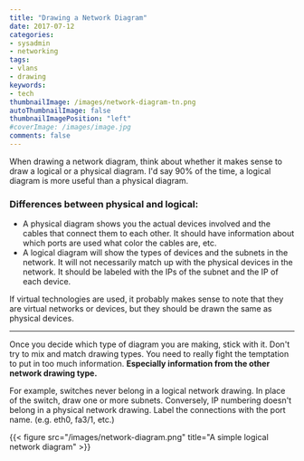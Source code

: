 ```yaml
---
title: "Drawing a Network Diagram"
date: 2017-07-12
categories:
- sysadmin
- networking
tags:
- vlans
- drawing
keywords:
- tech
thumbnailImage: /images/network-diagram-tn.png
autoThumbnailImage: false
thumbnailImagePosition: "left"
#coverImage: /images/image.jpg
comments: false
---
```

When drawing a network diagram, think about whether it makes sense to draw a logical or a physical diagram. I'd say 90% of the time, a logical diagram is more useful than a physical diagram.
<!--more-->

### Differences between physical and logical:

 - A physical diagram shows you the actual devices involved and the cables that connect them to each other. It should have information about which ports are used what color the cables are, etc.
 - A logical diagram will show the types of devices and the subnets in the network. It will not necessarily match up with the physical devices in the network. It should be labeled with the IPs of the subnet and the IP of each device.

If virtual technologies are used, it probably makes sense to note that they are virtual networks or devices, but they should be drawn the same as physical devices.

---

Once you decide which type of diagram you are making, stick with it. Don't try to mix and match drawing types. You need to really fight the temptation to put in too much information. **Especially information from the other network drawing type.**

For example, switches never belong in a logical network drawing. In place of the switch, draw one or more subnets. Conversely, IP numbering doesn't belong in a physical network drawing. Label the connections with the port name. (e.g. eth0, fa3/1, etc.)

{{< figure src="/images/network-diagram.png" title="A simple logical network diagram" >}}
